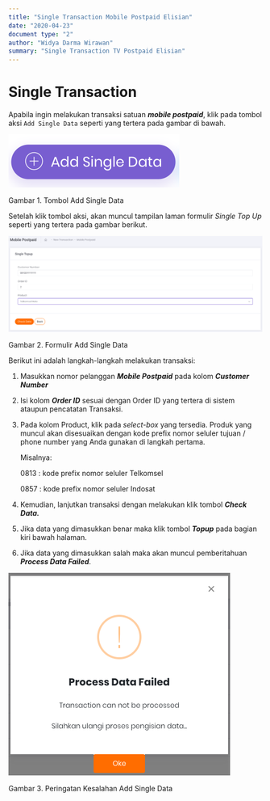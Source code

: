 ```yaml
---
title: "Single Transaction Mobile Postpaid Elisian"
date: "2020-04-23"
document type: "2" 
author: "Widya Darma Wirawan"
summary: "Single Transaction TV Postpaid Elisian"
---
```


# Single Transaction

Apabila ingin melakukan transaksi satuan ***mobile postpaid***, klik pada tombol aksi `Add Single Data` seperti yang tertera pada gambar di bawah.

![](./image-user-manual/elisian-mobile-single-1.png)

Gambar 1. Tombol Add Single Data

Setelah klik tombol aksi, akan muncul tampilan laman formulir *Single Top Up* seperti yang tertera pada gambar berikut. 


![](./image-user-manual/elisian-mobile-single-2.png)

Gambar 2. Formulir Add Single Data

Berikut ini adalah langkah-langkah melakukan transaksi:

1. Masukkan nomor pelanggan ***Mobile Postpaid*** pada kolom ***Customer Number***
2. Isi kolom ***Order ID*** sesuai dengan Order ID yang tertera di sistem ataupun pencatatan Transaksi.
3. Pada kolom Product, klik pada *select-box* yang tersedia. Produk yang muncul akan disesuaikan dengan kode prefix nomor seluler tujuan / phone number yang Anda gunakan di langkah pertama. 

    Misalnya: 

    0813 : kode prefix nomor seluler Telkomsel 

    0857 : kode prefix nomor seluler Indosat

4. Kemudian, lanjutkan transaksi dengan melakukan klik tombol ***Check Data.***
5. Jika data yang dimasukkan benar maka klik tombol ***Topup*** pada bagian kiri bawah halaman.
6. Jika data yang dimasukkan salah maka akan muncul pemberitahuan ***Process Data Failed***.

![](./image-user-manual/elisian-mobile-single-3.png)

Gambar 3. Peringatan Kesalahan Add Single Data